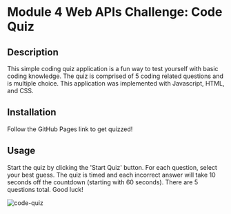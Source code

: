 # Module 4 Web APIs Challenge: Code Quiz

## Description

This simple coding quiz application is a fun way to test yourself with basic coding knowledge. The quiz is comprised of 5 coding related questions and is multiple choice. This application was implemented with Javascript, HTML, and CSS. 

## Installation

Follow the GitHub Pages link to get quizzed!

## Usage

Start the quiz by clicking the 'Start Quiz' button. For each question, select your best guess. The quiz is timed and each incorrect answer will take 10 seconds off the countdown (starting with 60 seconds). There are 5 questions total. Good luck!


![code-quiz](https://github.com/dylanmatthewcoito/mc4-code-quiz/assets/71201051/d63393bd-315d-4328-a27c-d8332a1b4dbe)


